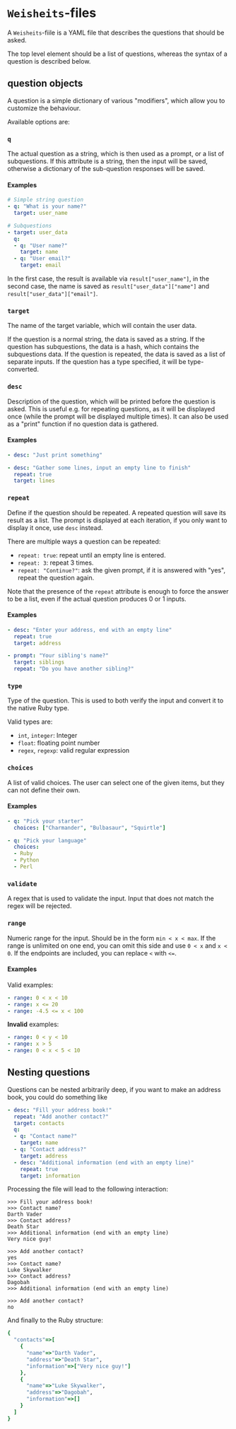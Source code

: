 # `Weisheits`-files

A `Weisheits`-fiile is a YAML file that describes the questions that should be
asked.

The top level element should be a list of questions, whereas the syntax of a
question is described below.

## question objects

A question is a simple dictionary of various "modifiers", which allow you to
customize the behaviour.

Available options are:

### `q`

The actual question as a string, which is then used as a prompt, or a list of
subquestions. If this attribute is a string, then the input will be saved,
otherwise a dictionary of the sub-question responses will be saved.

#### Examples

```yaml
# Simple string question
- q: "What is your name?"
  target: user_name

# Subquestions
- target: user_data
  q:
  - q: "User name?"
    target: name
  - q: "User email?"
    target: email
```

In the first case, the result is available via `result["user_name"]`, in the
second case, the name is saved as `result["user_data"]["name"]` and
`result["user_data"]["email"]`.

### `target`

The name of the target variable, which will contain the user data.

If the question is a normal string, the data is saved as a string.  If the
question has subquestions, the data is a hash, which contains the subquestions
data.  If the question is repeated, the data is saved as a list of separate
inputs.  If the question has a type specified, it will be type-converted.

### `desc`

Description of the question, which will be printed before the question is
asked. This is useful e.g. for repeating questions, as it will be displayed
once (while the prompt will be displayed multiple times). It can also be used
as a "print" function if no question data is gathered.

#### Examples

```yaml
- desc: "Just print something"

- desc: "Gather some lines, input an empty line to finish"
  repeat: true
  target: lines
```

### `repeat`

Define if the question should be repeated. A repeated question will save its
result as a list. The prompt is displayed at each iteration, if you only want
to display it once, use `desc` instead.

There are multiple ways a question can be repeated:

* `repeat: true`: repeat until an empty line is entered.
* `repeat: 3`: repeat 3 times.
* `repeat: "Continue?"`: ask the given prompt, if it is answered with "yes",
  repeat the question again.

Note that the presence of the `repeat` attribute is enough to force the answer
to be a list, even if the actual question produces 0 or 1 inputs.

#### Examples

```yaml
- desc: "Enter your address, end with an empty line"
  repeat: true
  target: address

- prompt: "Your sibling's name?"
  target: siblings
  repeat: "Do you have another sibling?"
```

### `type`

Type of the question. This is used to both verify the input and convert it to
the native Ruby type.

Valid types are:

* `int`, `integer`: Integer
* `float`: floating point number
* `regex`, `regexp`: valid regular expression

### `choices`

A list of valid choices. The user can select one of the given items, but they
can not define their own.

#### Examples

```yaml
- q: "Pick your starter"
  choices: ["Charmander", "Bulbasaur", "Squirtle"]

- q: "Pick your language"
  choices:
  - Ruby
  - Python
  - Perl
```

### `validate`

A regex that is used to validate the input. Input that does not match the regex
will be rejected.

### `range`

Numeric range for the input. Should be in the form `min < x < max`. If the
range is unlimited on one end, you can omit this side and use `0 < x` and `x <
0`. If the endpoints are included, you can replace `<` with `<=`.

#### Examples

Valid examples:

```yaml
- range: 0 < x < 10
- range: x <= 20
- range: -4.5 <= x < 100
```

**Invalid** examples:

```yaml
- range: 0 < y < 10
- range: x > 5
- range: 0 < x < 5 < 10
```

## Nesting questions

Questions can be nested arbitrarily deep, if you want to make an address book,
you could do something like

```yaml
- desc: "Fill your address book!"
  repeat: "Add another contact?"
  target: contacts
  q:
  - q: "Contact name?"
    target: name
  - q: "Contact address?"
    target: address
  - desc: "Additional information (end with an empty line)"
    repeat: true
    target: information
```

Processing the file will lead to the following interaction:

```
>>> Fill your address book!
>>> Contact name?
Darth Vader
>>> Contact address?
Death Star
>>> Additional information (end with an empty line)
Very nice guy!

>>> Add another contact?
yes
>>> Contact name?
Luke Skywalker
>>> Contact address?
Dagobah
>>> Additional information (end with an empty line)

>>> Add another contact?
no
```

And finally to the Ruby structure:

```ruby
{
  "contacts"=>[
    {
      "name"=>"Darth Vader",
      "address"=>"Death Star",
      "information"=>["Very nice guy!"]
    },
    {
      "name"=>"Luke Skywalker",
      "address"=>"Dagobah",
      "information"=>[]
    }
  ]
}
```
